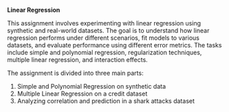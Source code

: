 **Linear Regression**

This assignment involves experimenting with linear regression using synthetic and real-world datasets. The goal is to understand how linear regression performs under different scenarios, fit models to various datasets, and evaluate performance using different error metrics. The tasks include simple and polynomial regression, regularization techniques, multiple linear regression, and interaction effects.

The assignment is divided into three main parts:

1) Simple and Polynomial Regression on synthetic data
2) Multiple Linear Regression on a credit dataset
3) Analyzing correlation and prediction in a shark attacks dataset
